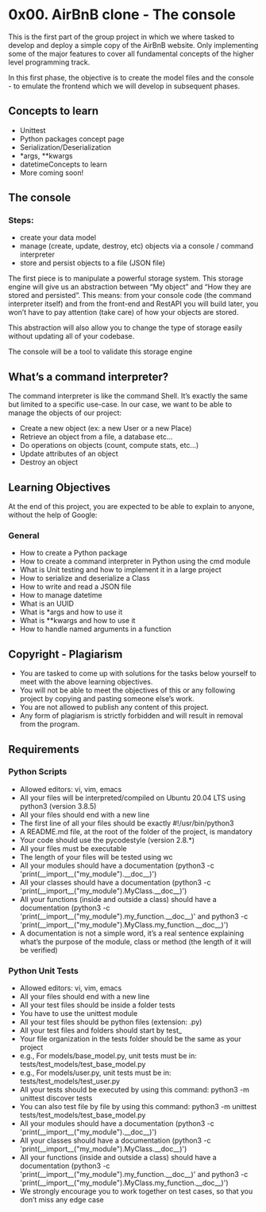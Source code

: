 <h1>0x00. AirBnB clone - The console</h1>

<p>This is the first part of the group project in which we where tasked to develop and deploy a simple copy of the AirBnB website. Only  implementing  some of the major features to cover all fundamental concepts of the higher level programming track.</p>
<p>In this first phase, the objective is to create the model files and the console - to emulate the frontend which we will develop in subsequent phases.</p>

<h2>Concepts to learn</h2>
<ul>
<li>Unittest</li>
<li>Python packages concept page</li>
<li>Serialization/Deserialization</li>
<li>*args, **kwargs</li>
<li>datetimeConcepts to learn</li>
<li>More coming soon!</li>
</ul>

<h2>The console</h2>
<h3>Steps:</h3>
<ul>
<li>create your data model
<li>manage (create, update, destroy, etc) objects via a console / command interpreter
<li>store and persist objects to a file (JSON file)
</ul>
<p>The first piece is to manipulate a powerful storage system. This storage engine will give us an abstraction between “My object” and “How they are stored and persisted”. This means: from your console code (the command interpreter itself) and from the front-end and RestAPI you will build later, you won’t have to pay attention (take care) of how your objects are stored.<br>
<p>This abstraction will also allow you to change the type of storage easily without updating all of your codebase.<br>
<p>The console will be a tool to validate this storage engine<br>

<h2>What’s a command interpreter?</h2>
<p>The command interpreter is like the command Shell. It’s exactly the same but limited to a specific use-case. In our case, we want to be able to manage the objects of our project:

<ul>
<li>Create a new object (ex: a new User or a new Place)</li>
<li>Retrieve an object from a file, a database etc…
<li>Do operations on objects (count, compute stats, etc…)
<li>Update attributes of an object
<li>Destroy an object
</ul>


<h2>Learning Objectives</h2>
<p>At the end of this project, you are expected to be able to explain to anyone, without the help of Google:</p>

<h3>General</h3>
<ul><li>How to create a Python package
<li>How to create a command interpreter in Python using the cmd module
<li>What is Unit testing and how to implement it in a large project
<li>How to serialize and deserialize a Class
<li>How to write and read a JSON file
<li>How to manage datetime
<li>What is an UUID
<li>What is *args and how to use it
<li>What is **kwargs and how to use it
<li>How to handle named arguments in a function</li></ul>

<h2>Copyright - Plagiarism</h2>
<ul><li>You are tasked to come up with solutions for the tasks below yourself to meet with the above learning objectives.
<li>You will not be able to meet the objectives of this or any following project by copying and pasting someone else’s work.
<li>You are not allowed to publish any content of this project.
<li>Any form of plagiarism is strictly forbidden and will result in removal from the program.</li></ul>


<h2>Requirements</h2>
<h3>Python Scripts</h3>
<ul><li>Allowed editors: vi, vim, emacs
<li>All your files will be interpreted/compiled on Ubuntu 20.04 LTS using python3 (version 3.8.5)
<li>All your files should end with a new line
<li>The first line of all your files should be exactly #!/usr/bin/python3
<li>A README.md file, at the root of the folder of the project, is mandatory
<li>Your code should use the pycodestyle (version 2.8.*)
<li>All your files must be executable
<li>The length of your files will be tested using wc
<li>All your modules should have a documentation (python3 -c 'print(__import__("my_module").__doc__)')
<li>All your classes should have a documentation (python3 -c 'print(__import__("my_module").MyClass.__doc__)')
<li>All your functions (inside and outside a class) should have a documentation (python3 -c 'print(__import__("my_module").my_function.__doc__)' and python3 -c 'print(__import__("my_module").MyClass.my_function.__doc__)')
<li>A documentation is not a simple word, it’s a real sentence explaining what’s the purpose of the module, class or method (the length of it will be verified)</li></ul>

<h3>Python Unit Tests</h3>
<ul><li>Allowed editors: vi, vim, emacs
<li>All your files should end with a new line
<li>All your test files should be inside a folder tests
<li>You have to use the unittest module
<li>All your test files should be python files (extension: .py)
<li>All your test files and folders should start by test_
<li>Your file organization in the tests folder should be the same as your project
<li>e.g., For models/base_model.py, unit tests must be in: tests/test_models/test_base_model.py
<li>e.g., For models/user.py, unit tests must be in: tests/test_models/test_user.py
<li>All your tests should be executed by using this command: python3 -m unittest discover tests
<li>You can also test file by file by using this command: python3 -m unittest tests/test_models/test_base_model.py
<li>All your modules should have a documentation (python3 -c 'print(__import__("my_module").__doc__)')
<li>All your classes should have a documentation (python3 -c 'print(__import__("my_module").MyClass.__doc__)')
<li>All your functions (inside and outside a class) should have a documentation (python3 -c 'print(__import__("my_module").my_function.__doc__)' and python3 -c 'print(__import__("my_module").MyClass.my_function.__doc__)')
<li>We strongly encourage you to work together on test cases, so that you don’t miss any edge case</ul>
